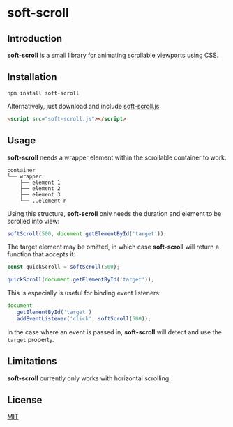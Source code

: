 # soft-scroll

## Introduction

**soft-scroll** is a small library for animating scrollable viewports using CSS.

## Installation

```
npm install soft-scroll
```

Alternatively, just download and include [soft-scroll.js](./soft-scroll.js)

```html
<script src="soft-scroll.js"></script>
```

## Usage

**soft-scroll** needs a wrapper element within the scrollable container to work:

```
container
└── wrapper
    ├── element 1
    ├── element 2
    ├── element 3
    └── ..element n
```

Using this structure, **soft-scroll** only needs the duration and element to be scrolled into view:

```javascript
softScroll(500, document.getElementById('target'));
```

The target element may be omitted, in which case **soft-scroll** will return a function that accepts it:

```javascript
const quickScroll = softScroll(500);

quickScroll(document.getElementById('target'));
```

This is especially is useful for binding event listeners:

```javascript
document
  .getElementById('target')
  .addEventListener('click', softScroll(500));
```

In the case where an event is passed in, **soft-scroll** will detect and use the `target` property.

## Limitations

**soft-scroll** currently only works with horizontal scrolling.

## License

[MIT](LICENSE)


